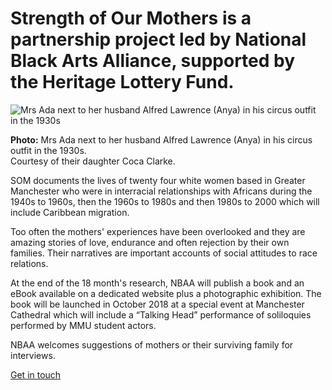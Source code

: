 <div class="content">
  <h1 class="narrow space">Strength of Our Mothers is a partnership project led by National Black Arts Alliance, supported by the Heritage Lottery Fund.</h1>
</div>

<div class="story-img">
  <img srcset="/assets/story-pic/mobile.jpg 320w,
             /assets/story-pic/tablet-portrait.jpg 439w,
             /assets/story-pic/tablet-landscape.jpg 608w,
             /assets/story-pic/desktop.jpg 752w"
     src="/assets/story-pic/desktop.jpg"
     alt="Mrs Ada next to her husband Alfred Lawrence (Anya) in his circus outfit in the 1930s">
</div>

<div class="content">
  <p class="caption"><strong>Photo:</strong> Mrs Ada next to her husband Alfred Lawrence (Anya) in his circus outfit in the 1930s.<br> Courtesy of their daughter Coca Clarke.</p>
</div>

<div class="content">
  <div class="narrow" markdown="1">
SOM documents the lives of twenty four white women based in Greater Manchester who were in interracial relationships with Africans during the 1940s to 1960s, then the 1960s to 1980s and then 1980s to 2000 which will include Caribbean migration.

Too often the mothers' experiences have been overlooked and they are amazing stories of love, endurance and often rejection by their own families.  Their narratives are important accounts of social attitudes to race relations.

At the end of the 18 month's research, NBAA will publish a book and an eBook available on a dedicated website plus a photographic exhibition. The book will be launched in October 2018 at a special event at Manchester Cathedral which will include a “Talking Head” performance of soliloquies performed by MMU student actors.

NBAA welcomes suggestions of mothers or their surviving family for interviews.

<div class="center space">
  <a href="/contact" class="btn space">Get in touch</a>
</div>
</div>
</div>
